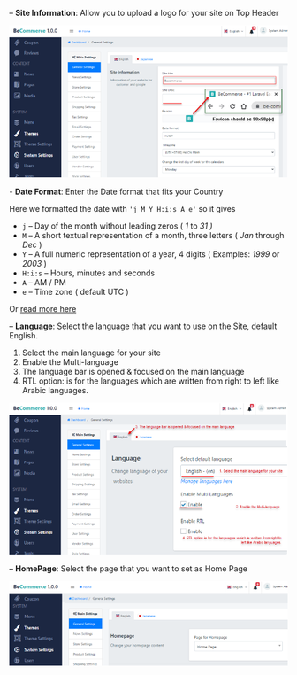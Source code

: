 – **Site Information**: Allow you to upload a logo for your site on Top Header

![](/assets/images/be-general-settings/295cb23db7a1bc1d52bcc0efa55ef0b3.png)

\- **Date Format**: Enter the Date format that fits your Country

Here we formatted the date with `'j M Y H:i:s A e'` so it gives

- `j` – Day of the month without leading zeros ( *1* to *31 )*
- `M` – A short textual representation of a month, three letters ( *Jan* through *Dec* )
- `Y` – A full numeric representation of a year, 4 digits ( Examples: *1999* or *2003* )
- `H:i:s` – Hours, minutes and seconds
- `A` – AM / PM
- `e` – Time zone ( default UTC )
 
Or [read more here ](https://justlaravel.com/datetime-format-laravel/)

– **Language**: Select the language that you want to use on the Site, default English.

1. Select the main language for your site
2. Enable the Multi-language
3. The language bar is opened &amp; focused on the main language
4. RTL option: is for the languages which are written from right to left like Arabic languages.
 
![](/assets/images/be-general-settings/97b33e64b90ef3b1d6e504a59cb2146b.png)

– **HomePage**: Select the page that you want to set as Home Page

![](/assets/images/be-general-settings/318e588d0e799179c756c16a188e83af.png)